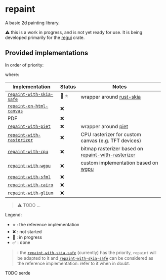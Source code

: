 # repaint
 A basic 2d painting library.

:warning: this is a work in progress, and is not yet ready for use. It is being developed primarily for the [regui](https://github.com/re-gui/regui) crate.

## Provided implementations

In order of priority:

where:

| Implementation | Status | Notes |
| --- | --- | --- |
| [`repaint-with-skia-safe`](./implementations/skia-safe/) | :construction: :star: |  wrapper around [rust-skia](https://github.com/rust-skia/rust-skia) |
| [`repaint-on-html-canvas`](./implementations/html-canvas/) | :x: |  |
| PDF | :x: |  |
| [`repaint-with-piet`](./implementations/piet/) | :x: |  wrapper around [piet](https://github.com/linebender/piet) |
| [`repaint-with-rasterizer`](./implementations/rasterizer/) | :x: | CPU rasterizer for custom canvas (e.g. TFT devices) |
| [`repaint-with-cpu`](./implementations/cpu/) | :x: | bitmap rasterizer based on [repaint-with-rasterizer](./implementations/rasterizer/) |
| [`repaint-with-wgpu`](./implementations/wgpu/) | :x: |  custom implementation based on [wgpu](https://github.com/gfx-rs/wgpu) |
| [`repaint-with-sfml`](./implementations/sfml/) | :x: |  |
| [`repaint-with-cairo`](./implementations/cairo/) | :x: |  |
| [`repaint-with-glium`](./implementations/glium/) | :x: |  |
> :warning: TODO ...

Legend:
- :star: : the reference implementation
- :x: : not started
- :construction: : in progress
- :white_check_mark: : done

> :information_source: the [`repaint-with-skia-safe`](./implementations/skia-safe/) (currently) has the priority, `repaint` will be adapted to it and [`repaint-with-skia-safe`](./implementations/skia-safe/) can be considered as the reference implementation: refer to it when in doubt.

TODO serde
